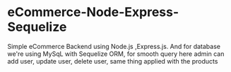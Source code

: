 # eCommerce-Node-Express-Sequelize

Simple eCommerce Backend using Node.js ,Express.js.
And for database we're using MySqL with Sequelize ORM, for smooth query
here admin can add user, update user, delete user, same thing applied with the products
